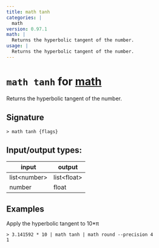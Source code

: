 ```yaml
---
title: math tanh
categories: |
  math
version: 0.97.1
math: |
  Returns the hyperbolic tangent of the number.
usage: |
  Returns the hyperbolic tangent of the number.
---
```

<!-- This file is automatically generated. Please edit the command in https://github.com/nushell/nushell instead. -->

# `math tanh` for [math](/commands/categories/math.md)

<div class='command-title'>Returns the hyperbolic tangent of the number.</div>

## Signature

```> math tanh {flags} ```


## Input/output types:

| input        | output      |
| ------------ | ----------- |
| list\<number\> | list\<float\> |
| number       | float       |
## Examples

Apply the hyperbolic tangent to 10*π
```nu
> 3.141592 * 10 | math tanh | math round --precision 4
1
```
